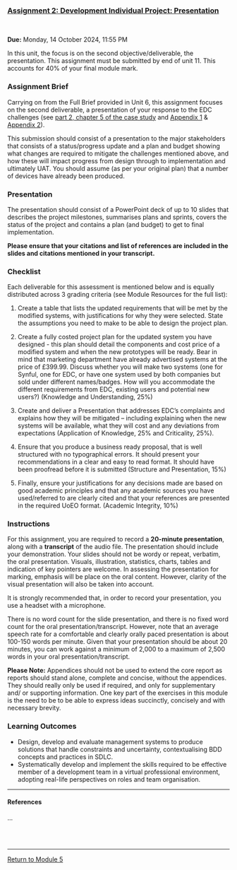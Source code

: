 ### [Assignment 2: Development Individual Project: Presentation](SEPM_A2_Intro.pdf)

<br>

**Due:** Monday, 14 October 2024, 11:55 PM

In this unit, the focus is on the second objective/deliverable, the presentation. This assignment must be submitted by end of unit 11. This accounts for 40% of your final module mark.

### Assignment Brief
Carrying on from the Full Brief provided in Unit 6, this assignment focuses on the second deliverable, a presentation of your response to the EDC challenges (see [part 2, chapter 5 of the case study](SEPM_A1_CaseStudy.pdf) and [Appendix 1](SEPM_A1_Appendix1.pdf) & [Appendix 2](SEPM_A1_Appendix2.pdf)).

This submission should consist of a presentation to the major stakeholders that consists of a status/progress update and a plan and budget showing what changes are required to mitigate the challenges mentioned above, and how these will impact progress from design through to implementation and ultimately UAT. You should assume (as per your original plan) that a number of devices have already been produced.

### Presentation
The presentation should consist of a PowerPoint deck of up to 10 slides that describes the project milestones, summarises plans and sprints, covers the status of the project and contains a plan (and budget) to get to final implementation. 

**Please ensure that your citations and list of references are included in the slides and citations mentioned in your transcript.**

### Checklist
Each deliverable for this assessment is mentioned below and is equally distributed across 3 grading criteria (see Module Resources for the full list):

1. Create a table that lists the updated requirements that will be met by the modified systems, with justifications for why they were selected. State the assumptions you need to make to be able to design the project plan.

2. Create a fully costed project plan for the updated system you have designed - this plan should detail the components and cost price of a modified system and when the new prototypes will be ready. Bear in mind that marketing department have already advertised systems at the price of £399.99. Discuss whether you will make two systems (one for Synful, one for EDC, or have one system used by both companies but sold under different names/badges. How will you accommodate the different requirements from EDC, existing users and potential new users?) (Knowledge and Understanding, 25%)

3. Create and deliver a Presentation that addresses EDC’s complaints and explains how they will be mitigated – including explaining when the new systems will be available, what they will cost and any deviations from expectations (Application of Knowledge, 25% and Criticality, 25%).

4. Ensure that you produce a business ready proposal, that is well structured with no typographical errors. It should present your recommendations in a clear and easy to read format. It should have been proofread before it is submitted (Structure and Presentation, 15%)

5. Finally, ensure your justifications for any decisions made are based on good academic principles and that any academic sources you have used/referred to are clearly cited and that your references are presented in the required UoEO format. (Academic Integrity, 10%)

### Instructions
For this assignment, you are required to record a **20-minute presentation**, along with a **transcript** of the audio file. The presentation should include your demonstration. Your slides should not be wordy or repeat, verbatim, the oral presentation. Visuals, illustration, statistics, charts, tables and indication of key pointers are welcome. In assessing the presentation for marking, emphasis will be place on the oral content. However, clarity of the visual presentation will also be taken into account.

It is strongly recommended that, in order to record your presentation, you use a headset with a microphone.

There is no word count for the slide presentation, and there is no fixed word count for the oral presentation/transcript. However, note that an average speech rate for a comfortable and clearly orally paced presentation is about 100-150 words per minute. Given that your presentation should be about 20 minutes, you can work against a minimum of 2,000 to a maximum of 2,500 words in your oral presentation/transcript.

**Please Note:** Appendices should not be used to extend the core report as reports should stand alone, complete and concise, without the appendices. They should really only be used if required, and only for supplementary and/ or supporting information. One key part of the exercises in this module is the need to be to be able to express ideas succinctly, concisely and with necessary brevity.

### Learning Outcomes
 - Design, develop and evaluate management systems to produce solutions that handle constraints and uncertainty, contextualising BDD concepts and practices in SDLC.
 - Systematically develop and implement the skills required to be effective member of a development team in a virtual professional environment, adopting real-life perspectives on roles and team organisation.

---

#### References
...

<br><br>

---

[Return to Module 5](SEPM_main.md)
